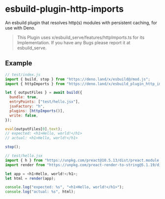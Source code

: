 # esbuild-plugin-http-imports

An esbuild plugin that resolves http(s) modules with persistent caching, for use with Deno.

> This Plugin uses x/esbuild_serve/features/httpImports.ts for its Implementation. If you have any Bugs please report it at esbuild_serve.

## Example

```js
// test/index.js
import { build, stop } from "https://deno.land/x/esbuild@/mod.js";
import { httpImports } from "https://deno.land/x/esbuild_plugin_http_imports@/index.ts";

let { outputFiles } = await build({
  bundle: true,
  entryPoints: ["test/hello.jsx"],
  jsxFactory: "h",
  plugins: [httpImports()],
  write: false,
});

eval(outputFiles[0].text);
// expected: <h1>Hello, world!</h1>
// actual: <h1>Hello, world!</h1>

stop();
```

```js
// test/hello.jsx
import { h } from "https://unpkg.com/preact@10.5.13/dist/preact.module.js";
import render from "https://unpkg.com/preact-render-to-string@5.1.19/dist/index.module.js?module";

let app = <h1>Hello, world!</h1>;
let html = render(app);

console.log("expected: %s", "<h1>Hello, world!</h1>");
console.log("actual: %s", html);
```
